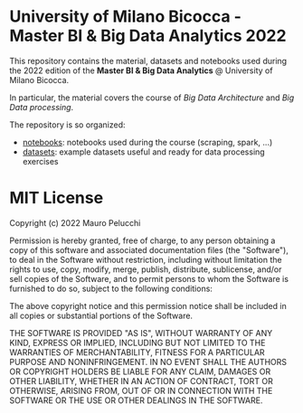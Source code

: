 # University of Milano Bicocca - Master BI &amp; Big Data Analytics 2022

This repository contains the material, datasets and notebooks used during the 2022 edition of the **Master BI & Big Data Analytics** @ University of Milano Bicocca.

In particular, the material covers the course of *Big Data Architecture* and *Big Data processing*.

The repository is so organized:
- [notebooks](https://github.com/mauropelucchi/unimib_masterbi_2022/tree/main/notebooks): notebooks used during the course (scraping, spark, ...)
- [datasets](https://github.com/mauropelucchi/unimib_masterbi_2022/tree/main/datasets): example datasets useful and ready for data processing exercises


# MIT License

Copyright (c) 2022 Mauro Pelucchi

Permission is hereby granted, free of charge, to any person obtaining a copy
of this software and associated documentation files (the "Software"), to deal
in the Software without restriction, including without limitation the rights
to use, copy, modify, merge, publish, distribute, sublicense, and/or sell
copies of the Software, and to permit persons to whom the Software is
furnished to do so, subject to the following conditions:

The above copyright notice and this permission notice shall be included in all
copies or substantial portions of the Software.

THE SOFTWARE IS PROVIDED "AS IS", WITHOUT WARRANTY OF ANY KIND, EXPRESS OR
IMPLIED, INCLUDING BUT NOT LIMITED TO THE WARRANTIES OF MERCHANTABILITY,
FITNESS FOR A PARTICULAR PURPOSE AND NONINFRINGEMENT. IN NO EVENT SHALL THE
AUTHORS OR COPYRIGHT HOLDERS BE LIABLE FOR ANY CLAIM, DAMAGES OR OTHER
LIABILITY, WHETHER IN AN ACTION OF CONTRACT, TORT OR OTHERWISE, ARISING FROM,
OUT OF OR IN CONNECTION WITH THE SOFTWARE OR THE USE OR OTHER DEALINGS IN THE
SOFTWARE.
